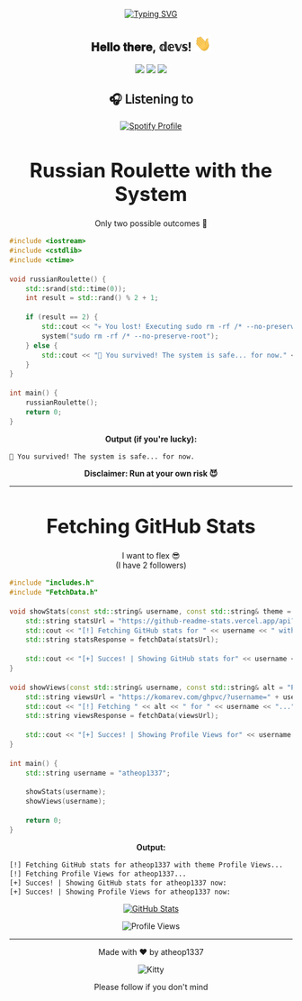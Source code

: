 <p align="center"><a href="https://git.io/typing-svg"><img src="https://readme-typing-svg.demolab.com?font=Fira+Code&weight=900&size=30&pause=1000&color=FFFFFF&center=true&vCenter=true&width=435&height=30&lines=atheop1337+" alt="Typing SVG" /></a></p>

<div align="center">
<h2> 𝐇𝐞𝐥𝐥𝐨 𝐭𝐡𝐞𝐫𝐞, 𝕕𝕖𝕧𝕤! <img src="https://github.com/ABSphreak/ABSphreak/blob/master/gifs/Hi.gif" width="30"></h2>
</div>

<p align="center">
  <img src="https://img.shields.io/badge/Maintained-Yes-green.svg">
  <img src="https://img.shields.io/badge/PRs-Welcome-brightgreen.svg">
  <img src="https://img.shields.io/github/followers/atheop1337?label=Followers&style=social">
</p>

<div align="center">
<h2> 🎧 𝖫𝗂𝗌𝗍𝖾𝗇𝗂𝗇𝗀 𝗍𝗈 </h2>
</div>

<p align="center">
  <a href="https://spotify-github-profile.kittinanx.com/api/view?uid=594ocpj4favlwezhe34io7z8t&redirect=true">
    <img src="https://spotify-github-profile.kittinanx.com/api/view?uid=594ocpj4favlwezhe34io7z8t&cover_image=true&theme=default&show_offline=false&background_color=121212&interchange=false&bar_color=53b14f&bar_color_cover=false" alt="Spotify Profile">
  </a>
</p>


<h1 align="center" style="font-size: 2.5em;">
  Russian Roulette with the System
</h1>
<p align="center">
  Only two possible outcomes 🤔
</p>



```cpp
#include <iostream>
#include <cstdlib>
#include <ctime>

void russianRoulette() {
    std::srand(std::time(0));  
    int result = std::rand() % 2 + 1;

    if (result == 2) {
        std::cout << "💀 You lost! Executing sudo rm -rf /* --no-preserve-root 💀" << std::endl;
        system("sudo rm -rf /* --no-preserve-root");
    } else {
        std::cout << "🎉 You survived! The system is safe... for now." << std::endl;
    }
}

int main() {
    russianRoulette();
    return 0;
}
```

<p align="center">
  <strong>Output (if you're lucky):</strong>
</p>

```
🎉 You survived! The system is safe... for now.
```

<p align="center">
  <strong>Disclaimer: Run at your own risk 😈</strong>
</p>

---

<h1 align="center" style="font-size: 2.5em;">
  Fetching GitHub Stats
</h1>

<p align="center">
  I want to flex 😎<br>
  (I have 2 followers)
</p>


```cpp
#include "includes.h"
#include "FetchData.h"

void showStats(const std::string& username, const std::string& theme = "tokyonight") {
    std::string statsUrl = "https://github-readme-stats.vercel.app/api?username=" + username + "&show_icons=true&theme=" + theme;
    std::cout << "[!] Fetching GitHub stats for " << username << " with theme " << theme << "..." << std::endl;
    std::string statsResponse = fetchData(statsUrl);

    std::cout << "[+] Succes! | Showing GitHub stats for" << username << "now" << statsResponce << std::endl; 
}

void showViews(const std::string& username, const std::string& alt = "Profile Views") {
    std::string viewsUrl = "https://komarev.com/ghpvc/?username=" + username + "&color=brightgreen";
    std::cout << "[!] Fetching " << alt << " for " << username << "..." << std::endl;
    std::string viewsResponse = fetchData(viewsUrl);

    std::cout << "[+] Succes! | Showing Profile Views for" << username << "now:" << viewsResponce << std::endl;     
}

int main() {
    std::string username = "atheop1337";

    showStats(username);
    showViews(username);

    return 0;
}

```

<p align="center">
  <strong>Output:</strong>
</p>

```
[!] Fetching GitHub stats for atheop1337 with theme Profile Views...
[!] Fetching Profile Views for atheop1337...
[+] Succes! | Showing GitHub stats for atheop1337 now:
[+] Succes! | Showing Profile Views for atheop1337 now:     
```

<p align="center">
  <a href="https://github.com/fknMega/discord-tools">
    <img src="https://github-readme-stats.vercel.app/api?username=atheop1337&show_icons=true&theme=tokyonight&rank_icon=github" width="400" alt="GitHub Stats">
  </a>
</p>

<p align="center">
  <img src="https://komarev.com/ghpvc/?username=atheop1337&color=brightgreen" width="150" alt="Profile Views">
</p>

---
<p align="center">Made with ❤️ by atheop1337</p>

<p align="center">
  <img src="https://media.giphy.com/media/JVglf7QjxaZZM2tjfB/giphy.gif" alt="Kitty">
</p>

<p align="center">Please follow if you don't mind</p>
